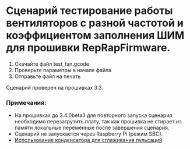 # Сценарий тестирование работы вентиляторов с разной частотой и коэффициентом заполнения ШИМ для прошивки RepRapFirmware.


1. Скачайте файл test_fan.gcode
2. Проверьте параметры в начале файла
3. Отправьте файл на печать

Сценарий проверен на прошивках 3.3.

### Примечания:
- На прошивках до 3.4.0beta3 для повторного запуска сценария необходимо перезагрузить плату, так как прошивка не стирает из памяти локальные переменные после завершения сценария.  
- Сценарий не запускается через Raspberry Pi (режим SBC).
- [Использование конденсатора для сглаживания пульсаций](https://uni3d.store/viewtopic.php?p=4975#p4975)
